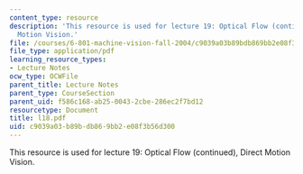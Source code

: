 ```yaml
---
content_type: resource
description: 'This resource is used for lecture 19: Optical Flow (continued), Direct
  Motion Vision.'
file: /courses/6-801-machine-vision-fall-2004/c9039a03b89bdb869bb2e08f3b56d300_l18.pdf
file_type: application/pdf
learning_resource_types:
- Lecture Notes
ocw_type: OCWFile
parent_title: Lecture Notes
parent_type: CourseSection
parent_uid: f586c168-ab25-0043-2cbe-286ec2f7bd12
resourcetype: Document
title: l18.pdf
uid: c9039a03-b89b-db86-9bb2-e08f3b56d300
---
```

This resource is used for lecture 19: Optical Flow (continued), Direct Motion Vision.

